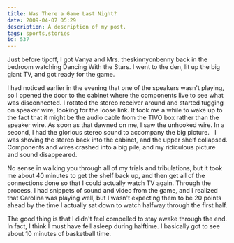 ```yaml
---
title: Was There a Game Last Night?
date: 2009-04-07 05:29
description: A description of my post.
tags: sports,stories
id: 537
---
```

Just before tipoff, I got Vanya and Mrs. theskinnyonbenny back in the bedroom watching Dancing With the Stars.  I went to the den, lit up the big giant TV, and got ready for the game.

I had noticed earlier in the evening that one of the speakers wasn't playing, so I opened the door to the cabinet where the components live to see what was disconnected.  I rotated the stereo receiver around and started tugging on speaker wire, looking for the loose link.  It took me a while to wake up to the fact that it might be the audio cable from the TIVO box rather than the speaker wire.  As soon as that dawned on me, I saw the unhooked wire.  In a second, I had the glorious stereo sound to accompany the big picture.
<span class="spanEndPreview">&nbsp;</span>
I was shoving the stereo back into the cabinet, and the upper shelf collapsed.  Components and wires crashed into a big pile, and my ridiculous picture and sound disappeared.

No sense in walking you through all of my trials and tribulations, but it took me about 40 minutes to get the shelf back up, and then get all of the connections done so that I could actually watch TV again.  Through the process, I had snippets of sound and video from the game, and I realized that Carolina was playing well, but I wasn't expecting them to be 20 points ahead by the time I actually sat down to watch halfway through the first half.

The good thing is that I didn't feel compelled to stay awake through the end.  In fact, I think I must have fell asleep during halftime.  I basically got to see about 10 minutes of basketball time.

